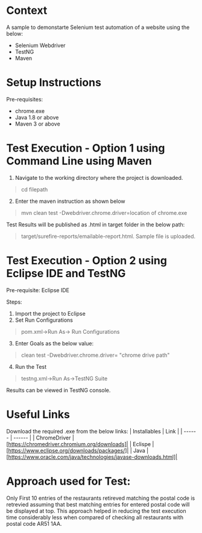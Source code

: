 # Context
A sample to demonstarte Selenium test automation of a website using the below:
 - Selenium Webdriver
 - TestNG
 - Maven

# Setup Instructions
  Pre-requisites:
- chrome.exe
- Java 1.8 or above
- Maven 3 or above

# Test Execution - Option 1 using Command Line using Maven
1. Navigate to the working directory where the project is downloaded.
> cd filepath
2. Enter the maven instruction as shown below
> mvn clean test -Dwebdriver.chrome.driver=location of chrome.exe

Test Results will be published as .html in target folder in the below path:
> target/surefire-reports/emailable-report.html. Sample file is uploaded.

# Test Execution - Option 2 using Eclipse IDE and TestNG
Pre-requisite:
Eclipse IDE

Steps:
1. Import the project to Eclipse 
2. Set Run Configurations
> pom.xml->Run As-> Run Configurations
3. Enter Goals as the below value:
> clean test -Dwebdriver.chrome.driver= "chrome drive path"
4. Run the Test
> testng.xml->Run As->TestNG Suite

Results can be viewed in TestNG console.

# Useful Links
Download the required .exe from the below links:
| Installables | Link |
| ------ | ------ |
| ChromeDriver | [https://chromedriver.chromium.org/downloads]|
| Eclispe | [https://www.eclipse.org/downloads/packages/]|
| Java | [https://www.oracle.com/java/technologies/javase-downloads.html]|

# Approach used for Test:
Only First 10 entries of the restaurants retireved matching the postal code is retrevied assuming that best matching entries for entered postal code will be displayed at top. This approach helped in reducing the test execution time considerably less when compared of checking all restaurants with postal code AR51 1AA.


